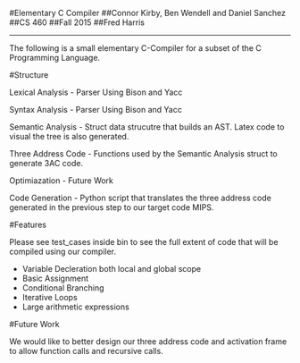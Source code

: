 #Elementary C Compiler
##Connor Kirby, Ben Wendell and Daniel Sanchez
##CS 460
##Fall 2015
##Fred Harris

___

The following is a small elementary C-Compiler for a subset of the C Programming Language. 


#Structure

Lexical Analysis - Parser Using Bison and Yacc

Syntax Analysis - Parser Using Bison and Yacc

Semantic Analysis - Struct data strucutre that builds an AST. Latex code to visual the tree is also generated. 

Three Address Code - Functions used by the Semantic Analysis struct to generate 3AC code.

Optimiazation - Future Work

Code Generation - Python script that translates the three address code generated in the previous step to our target code MIPS. 


#Features

Please see test_cases inside bin to see the full extent of code that will be compiled using our compiler. 

- Variable Decleration both local and global scope 
- Basic Assignment
- Conditional Branching
- Iterative Loops
- Large arithmetic expressions


#Future Work

We would like to better design our three address code and activation frame to allow function calls and recursive calls. 








